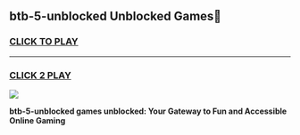
## btb-5-unblocked Unblocked Games👋
<h3>
<a href="https://news.freeplayer.one?title=btb-5-unblocked&ref=16F">CLICK TO PLAY</a></h3>
<hr>

<h3>
<a href="https://news.freeplayer.one?title=btb-5-unblocked&ref=16F">CLICK 2 PLAY</a>
  
</h3>

<a href="https://news.freeplayer.one?title=btb-5-unblocked&ref=16F/"><img src="https://clearcache.store/games.png"></a>


**btb-5-unblocked games unblocked: Your Gateway to Fun and Accessible Online Gaming**

